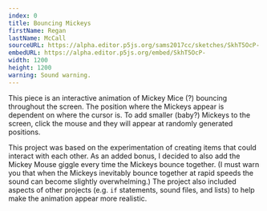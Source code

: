 ```yaml
---
index: 0
title: Bouncing Mickeys
firstName: Regan
lastName: McCall
sourceURL: https://alpha.editor.p5js.org/sams2017cc/sketches/SkhT5OcP-
embedURL: https://alpha.editor.p5js.org/embed/SkhT5OcP-
width: 1200
height: 1200
warning: Sound warning.
---
```


This piece is an interactive animation of Mickey Mice (?) bouncing throughout
the screen. The position where the Mickeys appear is dependent on where the
cursor is. To add smaller (baby?) Mickeys to the screen, click the mouse and
they will appear at randomly generated positions.

This project was based on the experimentation of creating items that could
interact with each other. As an added bonus, I decided to also add the Mickey
Mouse giggle every time the Mickeys bounce together. (I must warn you that when
the Mickeys inevitably bounce together at rapid speeds the sound can become
slightly overwhelming.) The project also included aspects of other projects
(e.g. <code>if</code> statements, sound files, and lists) to help make the animation appear
more realistic.
